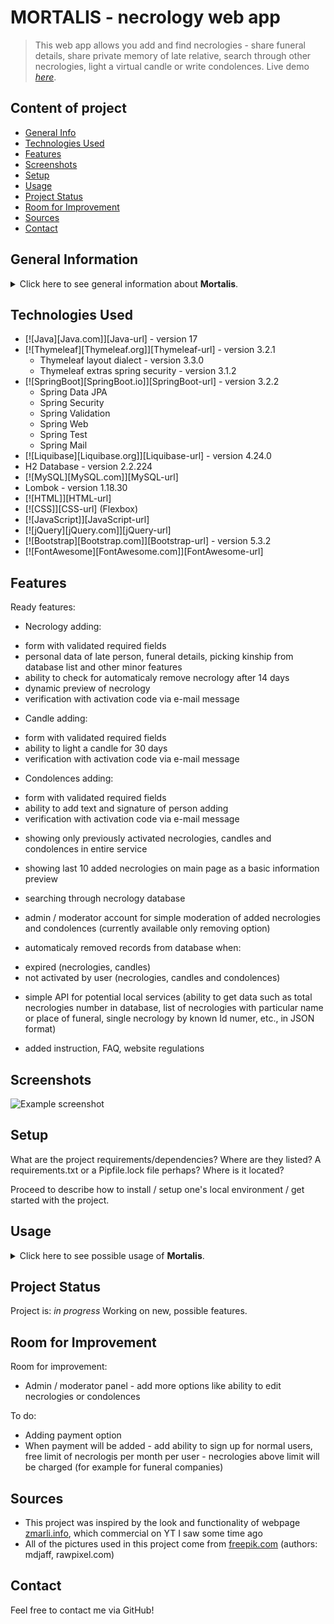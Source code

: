 # MORTALIS - necrology web app

> This web app allows you add and find necrologies - share funeral details, share private memory of late relative, search through other necrologies, light a virtual candle or write condolences.
> Live demo [_here_](https://).

## Content of project

- [General Info](#general-information)
- [Technologies Used](#technologies-used)
- [Features](#features)
- [Screenshots](#screenshots)
- [Setup](#setup)
- [Usage](#usage)
- [Project Status](#project-status)
- [Room for Improvement](#room-for-improvement)
- [Sources](#sources)
- [Contact](#contact)

## General Information

<details>
<summary>Click here to see general information about <b>Mortalis</b>.</summary>
Mortalis is designed strictly for polish users, so it has visual features used commonly in polish obituaries.
The app lets you add necrologies of your late realtives, light them multiple virtual candles in memoriam, write condolences, search through other necrologies. It includes API, admin / moderator management of content. It's the place where you can mourn your close ones, leave few words of memories you shared with the late person etc.
</details>

## Technologies Used

<ul>
  <li>[![Java][Java.com]][Java-url] - version 17</li>
  <li>[![Thymeleaf][Thymeleaf.org]][Thymeleaf-url] - version 3.2.1
    <ul>
      <li>Thymeleaf layout dialect - version 3.3.0</li>
      <li>Thymeleaf extras spring security - version 3.1.2</li>
    </ul>
  </li>
  <li>[![SpringBoot][SpringBoot.io]][SpringBoot-url] - version 3.2.2
    <ul>
      <li>Spring Data JPA</li>
      <li>Spring Security</li>
      <li>Spring Validation</li>
      <li>Spring Web</li>
      <li>Spring Test</li>
      <li>Spring Mail</li>
    </ul>
  </li>
  <li>[![Liquibase][Liquibase.org]][Liquibase-url] - version 4.24.0</li>
  <li>H2 Database - version 2.2.224</li>
  <li>[![MySQL][MySQL.com]][MySQL-url]</li>
  <li>Lombok - version 1.18.30</li>
  <li>[![HTML]][HTML-url]</li>
  <li>[![CSS]][CSS-url] (Flexbox)</li>
  <li>[![JavaScript]][JavaScript-url]</li>
  <li>[![jQuery][jQuery.com]][jQuery-url]</li>
  <li>[![Bootstrap][Bootstrap.com]][Bootstrap-url] - version 5.3.2</li>
  <li>[![FontAwesome][FontAwesome.com]][FontAwesome-url]</li>
</ul>

## Features

Ready features:

- Necrology adding:
<ul>
  <li>form with validated required fields</li>
  <li>personal data of late person, funeral details, picking kinship from database list and other minor features</li>
  <li>ability to check for automaticaly remove necrology after 14 days</li>
  <li>dynamic preview of necrology</li>
  <li>verification with activation code via e-mail message</li>
</ul>

- Candle adding:
<ul>
  <li>form with validated required fields</li>
  <li>ability to light a candle for 30 days</li>
  <li>verification with activation code via e-mail message</li>
</ul>

- Condolences adding:
<ul>
  <li>form with validated required fields</li>
  <li>ability to add text and signature of person adding</li>
  <li>verification with activation code via e-mail message</li>
</ul>

- showing only previously activated necrologies, candles and condolences in entire service

- showing last 10 added necrologies on main page as a basic information preview

- searching through necrology database

- admin / moderator account for simple moderation of added necrologies and condolences (currently available only removing option)

- automaticaly removed records from database when:
<ul>
  <li>expired (necrologies, candles)</li>
  <li>not activated by user (necrologies, candles and condolences)</li>
</ul>

- simple API for potential local services (ability to get data such as total necrologies number in database, list of necrologies with particular name or place of funeral, single necrology by known Id numer, etc., in JSON format)

- added instruction, FAQ, website regulations

## Screenshots

![Example screenshot](./screenshots/screenshot1.png)

## Setup

What are the project requirements/dependencies? Where are they listed? A requirements.txt or a Pipfile.lock file perhaps? Where is it located?

Proceed to describe how to install / setup one's local environment / get started with the project.

## Usage

<details>
  <summary>Click here to see possible usage of <b>Mortalis</b>.</summary>
  This app can be used by any funeral home or by country-wide service managing obituaries. Implemented API can be used by various local services to gather info and statistics about locals who recently passed away.
</details>

## Project Status

Project is: _in progress_
Working on new, possible features.

## Room for Improvement

Room for improvement:

<ul>
  <li>Admin / moderator panel - add more options like ability to edit necrologies or condolences</li>
</ul>

To do:

<ul>
  <li>Adding payment option</li>
  <li>When payment will be added - add ability to sign up for normal users, free limit of necrologis per month per user - necrologies above limit will be charged (for example for funeral companies)</li>
</ul>

## Sources

- This project was inspired by the look and functionality of webpage [zmarli.info](https://zmarli.info/), which commercial on YT I saw some time ago
- All of the pictures used in this project come from [freepik.com](https://pl.freepik.com/) (authors: mdjaff, rawpixel.com)

## Contact

Feel free to contact me via GitHub!

[Java.com]: https://img.shields.io/badge/Java-%23F80000?style=for-the-badge&logo=oracle
[Java-url]: https://www.java.com/
[Thymeleaf.org]: https://img.shields.io/badge/Thymeleaf-%23005F0F?style=for-the-badge&logo=thymeleaf
[Thymeleaf-url]: https://www.thymeleaf.org/
[SpringBoot.io]: https://spring.io/projects/spring-boot
[SpringBoot-url]: https://img.shields.io/badge/Spring%20Boot-%236DB33F?style=for-the-badge&logo=springboot&logoColor=black
[Liquibase.org]: https://img.shields.io/badge/Liquibase-%232962FF?style=for-the-badge&logo=liquibase&logoColor=black
[Liquibase-url]: https://www.liquibase.org/
[Bootstrap.com]: https://img.shields.io/badge/Bootstrap-563D7C?style=for-the-badge&logo=bootstrap&logoColor=white
[Bootstrap-url]: https://getbootstrap.com
[JQuery.com]: https://img.shields.io/badge/jQuery-0769AD?style=for-the-badge&logo=jquery&logoColor=white
[JQuery-url]: https://jquery.com
[MySQL.com]: https://img.shields.io/badge/MySQL-%234479A1?style=for-the-badge&logo=mysql&logoColor=black
[MySQL-url]: https://www.mysql.com/
[CSS-url]: https://img.shields.io/badge/CSS-%231572B6?style=for-the-badge&logo=css3&logoColor=black
[HTML-url]: https://img.shields.io/badge/HTML-%23E34F26?style=for-the-badge&logo=html5&logoColor=black
[JavaScript-url]: https://img.shields.io/badge/JavaScript-%23F7DF1E?style=for-the-badge&logo=javascript&logoColor=black
[FontAwesome.com]: https://fontawesome.com/
[FontAwesome-url]: https://img.shields.io/badge/FontAwesome-%23528DD7?style=for-the-badge&logo=fontawesome&logoColor=black

